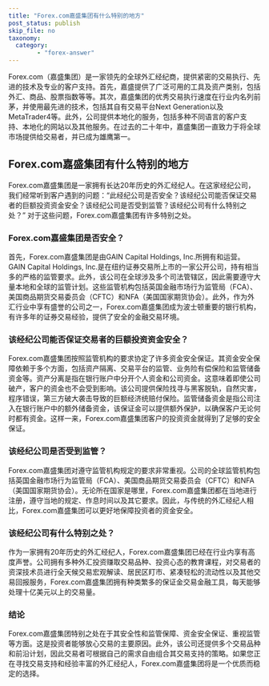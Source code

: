 ```yaml
---
title: "Forex.com嘉盛集团有什么特别的地方"
post_status: publish
skip_file: no
taxonomy:
  category:
        - "forex-answer"
---
```


Forex.com（嘉盛集团）是一家领先的全球外汇经纪商，提供紧密的交易执行、先进的技术及专业的客户支持。首先，嘉盛提供了广泛可用的工具及资产类别，包括外汇、商品、股票指数等等。其次，嘉盛集团的优秀交易执行速度在行业内名列前茅，并使用最先进的技术，包括其自有交易平台Next Generation以及MetaTrader4等。此外，公司提供本地化的服务，包括多种不同语言的客户支持、本地化的网站以及其他服务。在过去的二十年中，嘉盛集团一直致力于将全球市场提供给交易者，并已成为雄鹰第一。

## Forex.com嘉盛集团有什么特别的地方

Forex.com嘉盛集团是一家拥有长达20年历史的外汇经纪人。在这家经纪公司，我们经常听到客户遇到的问题：“此经纪公司是否安全？该经纪公司能否保证交易者的巨额投资资金安全？该经纪公司是否受到监管？该经纪公司有什么特别之处？” 对于这些问题，Forex.com嘉盛集团有许多特别之处。

### Forex.com嘉盛集团是否安全？

首先，Forex.com嘉盛集团是由GAIN Capital Holdings, Inc.所拥有和运营。GAIN Capital Holdings, Inc.是在纽约证券交易所上市的一家公开公司，持有相当多的严格的监管要求。此外，该公司在全球涉及多个司法管辖区，因此需要遵守大量本地和全球的监管计划。这些监管机构包括英国金融市场行为监管局（FCA）、美国商品期货交易委员会（CFTC）和NFA（美国国家期货协会）。此外，作为外汇行业中享有盛誉的公司之一，Forex.com嘉盛集团成为波士顿重要的银行机构，有许多年的证券交易经验，提供了安全的金融交易环境。

### 该经纪公司能否保证交易者的巨额投资资金安全？

Forex.com嘉盛集团按照监管机构的要求协定了许多资金安全保证。其资金安全保障依赖于多个方面，包括资产隔离、交易平台的监管、业务险有偿保险和监管储备资金等。资产分离是指在银行账户中分开个人资金和公司资金。这意味着即使公司破产，客户的资金也不会受到影响。该公司提供保险找寻与黑客脱轨，自然灾害，程序错误，第三方破大袭击导致的巨额经济统赔付保险。监管储备资金是指公司注入在银行账户中的额外储备资金，该保证金可以提供额外保护，以确保客户无论何时都有资金。这样一来，Forex.com嘉盛集团客户的投资资金就得到了足够的安全保证。

### 该经纪公司是否受到监管？

Forex.com嘉盛集团对遵守监管机构规定的要求非常重视。公司的全球监管机构包括英国金融市场行为监管局（FCA）、美国商品期货交易委员会（CFTC）和NFA（美国国家期货协会）。无论所在国家是哪里，Forex.com嘉盛集团都在当地进行注册，遵守当地的规定、作息时间以及其它要求。因此，与传统的外汇经纪人相比，Forex.com嘉盛集团可以更好地保障投资者的资金安全。

### 该经纪公司有什么特别之处？

作为一家拥有20年历史的外汇经纪人，Forex.com嘉盛集团已经在行业内享有高度声誉。公司拥有多种外汇投资赚取交易品种、投资心态的教育课程，对交易者的资深技术员进行全天候交易宏观解读、居民区盯市、紧凑轻松的流动性以及其他交易回报服务，Forex.com嘉盛集团拥有种类繁多的保证金交易金融工具，每天能够处理十亿美元以上的交易量。

### 结论

Forex.com嘉盛集团特别之处在于其安全性和监管保障、资金安全保证、重视监管等方面。这是投资者能够放心交易的主要原因。此外，该公司还提供多个交易品种和前沿计划，因此交易者可根据自己的需求自由组合其交易支持的策略。如果您正在寻找交易支持和经验丰富的外汇经纪人，Forex.com嘉盛集团将是一个优质而稳定的选择。


